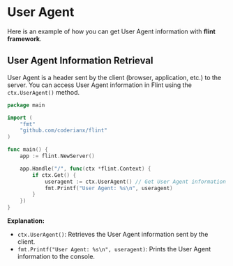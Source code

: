 # User Agent 

Here is an example of how you can get User Agent information with **flint framework**.

## User Agent Information Retrieval

User Agent is a header sent by the client (browser, application, etc.) to the server. You can access User Agent information in Flint using the `ctx.UserAgent()` method.

```go
package main

import (
    "fmt"
    "github.com/coderianx/flint"
)

func main() {
    app := flint.NewServer()

    app.Handle("/", func(ctx *flint.Context) {
        if ctx.Get() {
            useragent := ctx.UserAgent() // Get User Agent information
            fmt.Printf("User Agent: %s\n", useragent)
        }
    })
}
```
**Explanation:**
- `ctx.UserAgent()`: Retrieves the User Agent information sent by the client.
- `fmt.Printf("User Agent: %s\n", useragent)`: Prints the User Agent information to the console.